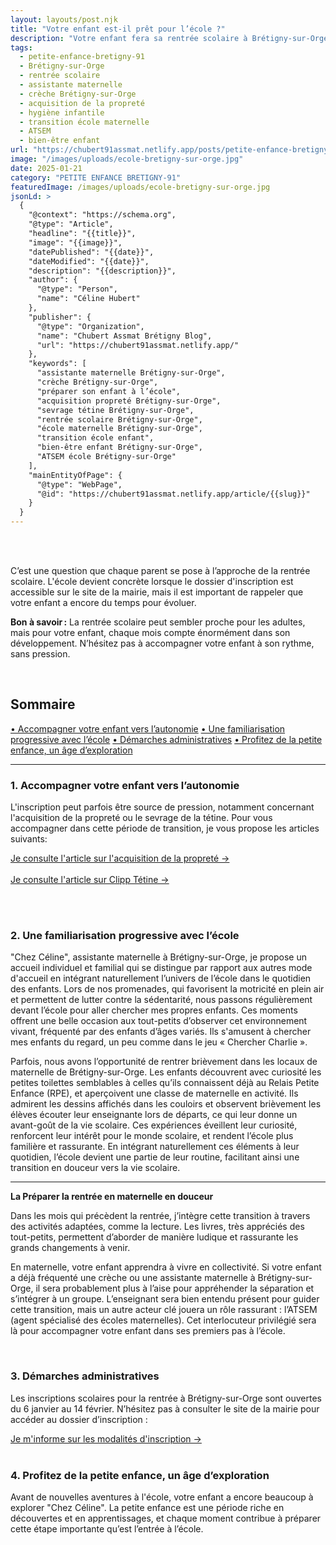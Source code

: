 ```yaml
---
layout: layouts/post.njk
title: "Votre enfant est-il prêt pour l’école ?"
description: "Votre enfant fera sa rentrée scolaire à Brétigny-sur-Orge avec une transition en douceur vers l’école."
tags: 
  - petite-enfance-bretigny-91
  - Brétigny-sur-Orge  
  - rentrée scolaire  
  - assistante maternelle  
  - crèche Brétigny-sur-Orge  
  - acquisition de la propreté  
  - hygiène infantile  
  - transition école maternelle  
  - ATSEM  
  - bien-être enfant 
url: "https://chubert91assmat.netlify.app/posts/petite-enfance-bretigny-91/ecole-bretigny-sur-orge/"
image: "/images/uploads/ecole-bretigny-sur-orge.jpg"
date: 2025-01-21
category: "PETITE ENFANCE BRETIGNY-91" 
featuredImage: /images/uploads/ecole-bretigny-sur-orge.jpg
jsonLd: >
  {
    "@context": "https://schema.org",
    "@type": "Article",
    "headline": "{{title}}",
    "image": "{{image}}",
    "datePublished": "{{date}}",
    "dateModified": "{{date}}",
    "description": "{{description}}",
    "author": {
      "@type": "Person",
      "name": "Céline Hubert"
    },
    "publisher": {
      "@type": "Organization",
      "name": "Chubert Assmat Brétigny Blog",
      "url": "https://chubert91assmat.netlify.app/"
    },
    "keywords": [
      "assistante maternelle Brétigny-sur-Orge",  
      "crèche Brétigny-sur-Orge",  
      "préparer son enfant à l’école",  
      "acquisition propreté Brétigny-sur-Orge",  
      "sevrage tétine Brétigny-sur-Orge",  
      "rentrée scolaire Brétigny-sur-Orge",  
      "école maternelle Brétigny-sur-Orge",  
      "transition école enfant",  
      "bien-être enfant Brétigny-sur-Orge",  
      "ATSEM école Brétigny-sur-Orge" 
    ],
    "mainEntityOfPage": {
      "@type": "WebPage",
      "@id": "https://chubert91assmat.netlify.app/article/{{slug}}"
    }
  }
---
```


<br><br>


C’est une question que chaque parent se pose à l’approche de la rentrée scolaire. L'école devient concrète lorsque le dossier d'inscription est accessible sur le site de la mairie, mais il est important de rappeler que votre enfant a encore du temps pour évoluer. 
<br>

<div class="highlighted-note">
  <p><strong>Bon à savoir :</strong> La rentrée scolaire peut sembler proche pour les adultes, mais pour votre enfant, chaque mois compte énormément dans son développement. N’hésitez pas à accompagner votre enfant à son rythme, sans pression.</p>
</div>

<br>


<div id="sommaire">
  <h2>Sommaire</h2>
  <a href="#autonomie" class="styled-link-sommaire">• Accompagner votre enfant vers l’autonomie</a>
  <a href="#familiarisation" class="styled-link-sommaire">• Une familiarisation progressive avec l’école</a>
  <a href="#administratif" class="styled-link-sommaire">• Démarches administratives</a>
  <a href="#profitez" class="styled-link-sommaire">• Profitez de la petite enfance, un âge d’exploration</a>
</div>

---

### **<span id="autonomie">1. Accompagner votre enfant vers l’autonomie</span>** 

L'inscription peut parfois être source de pression, notamment concernant l'acquisition de la propreté ou le sevrage de la tétine. Pour vous accompagner dans cette période de transition, je vous propose les articles suivants:



<div class="button-wrapper">
  <a href="https://chubert91assmat.netlify.app/posts/hygiene-soins/acquisition-proprete/" target="_blank" class="btn btn-primary btn-article">Je consulte l'article sur l'acquisition de la propreté →</a>
</div>

<br>

<div class="button-wrapper">
  <a href="https://chubert91assmat.netlify.app/posts/selection-produits/clipp/" target="_blank" class="btn btn-primary btn-article">Je consulte l'article sur Clipp Tétine →</a>
</div>

<br><br>

### **<span id="familiarisation">2. Une familiarisation progressive avec l’école</span>** 

"Chez Céline", assistante maternelle à Brétigny-sur-Orge, je propose un accueil individuel et familial qui se distingue par rapport aux autres mode d'accueil en intégrant naturellement l’univers de l’école dans le quotidien des enfants. Lors de nos promenades, qui favorisent la motricité en plein air et permettent de lutter contre la sédentarité, nous passons régulièrement devant l’école pour aller chercher mes propres enfants. Ces moments offrent une belle occasion aux tout-petits d’observer cet environnement vivant, fréquenté par des enfants d’âges variés. Ils s'amusent à chercher mes enfants du regard, un peu comme dans le jeu « Chercher Charlie ».

Parfois, nous avons l’opportunité de rentrer brièvement dans les locaux de maternelle de Brétigny-sur-Orge. Les enfants découvrent avec curiosité les petites toilettes semblables à celles qu’ils connaissent déjà au Relais Petite Enfance (RPE), et aperçoivent une classe de maternelle en activité. Ils admirent les dessins affichés dans les couloirs et observent brièvement les élèves écouter leur enseignante lors de départs, ce qui leur donne un avant-goût de la vie scolaire. Ces expériences éveillent leur curiosité, renforcent leur intérêt pour le monde scolaire, et rendent l’école plus familière et rassurante. En intégrant naturellement ces éléments à leur quotidien, l’école devient une partie de leur routine, facilitant ainsi une transition en douceur vers la vie scolaire.

---

**La Préparer la rentrée en maternelle en douceur**

Dans les mois qui précèdent la rentrée, j’intègre cette transition à travers des activités adaptées, comme la lecture. Les livres, très appréciés des tout-petits, permettent d’aborder de manière ludique et rassurante les grands changements à venir.

En maternelle, votre enfant apprendra à vivre en collectivité. Si votre enfant a déjà fréquenté une crèche ou une assistante maternelle à Brétigny-sur-Orge, il sera probablement plus à l’aise pour appréhender la séparation et s’intégrer à un groupe. L’enseignant sera bien entendu présent pour guider cette transition, mais un autre acteur clé jouera un rôle rassurant : l’ATSEM (agent spécialisé des écoles maternelles). Cet interlocuteur privilégié sera là pour accompagner votre enfant dans ses premiers pas à l’école.

<br>

### **<span id="administratif">3. Démarches administratives</span>** 

Les inscriptions scolaires pour la rentrée à Brétigny-sur-Orge sont ouvertes du 6 janvier au 14 février. N’hésitez pas à consulter le site de la mairie pour accéder au dossier d’inscription :



<div class="button-wrapper">
  <a href="https://www.bretigny91.fr/rentree-scolaire-2025-pensez-aux-inscriptions/" target="_blank" class="btn btn-primary btn-article">Je m'informe sur les modalités d'inscription →</a>
</div>

<br>

### **<span id="profitez">4. Profitez de la petite enfance, un âge d’exploration</span>** 

Avant de nouvelles aventures à l'école, votre enfant a encore beaucoup à explorer "Chez Céline". La petite enfance est une période riche en découvertes et en apprentissages, et chaque moment contribue à préparer cette étape importante qu’est l’entrée à l’école.





